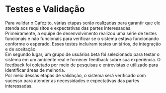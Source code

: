 # Testes e Validação

Para validar o Cafezito, várias etapas serão realizadas para garantir que ele atenda aos requisitos e expectativas das partes interessadas.
<br>
Primeiramente, a equipe de desenvolvimento realizou uma série de testes funcionais e não funcionais para verificar se o sistema estava funcionando conforme o esperado. Esses testes incluíram testes unitários, de integração e de aceitação.
<br>
Em segundo lugar, um grupo de usuários beta foi selecionado para testar o sistema em um ambiente real e fornecer feedback sobre sua experiência. O feedback foi coletado por meio de pesquisas e entrevistas e utilizado para identificar áreas de melhoria.
<br>
Por meio dessas etapas de validação, o sistema será verificado com sucesso para atender às necessidades e expectativas das partes interessadas.